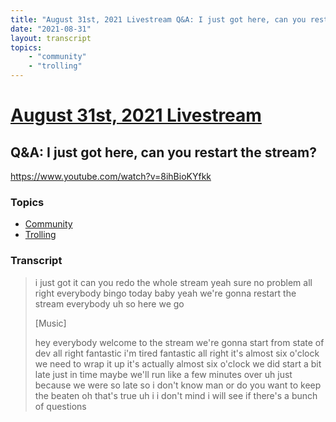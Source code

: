 ```yaml
---
title: "August 31st, 2021 Livestream Q&A: I just got here, can you restart the stream?"
date: "2021-08-31"
layout: transcript
topics:
    - "community"
    - "trolling"
---
```

# [August 31st, 2021 Livestream](../2021-08-31.md)
## Q&A: I just got here, can you restart the stream?
https://www.youtube.com/watch?v=8ihBioKYfkk

### Topics
* [Community](../topics/community.md)
* [Trolling](../topics/trolling.md)

### Transcript

> i just got it can you redo the whole stream yeah sure no problem all right everybody bingo today baby yeah we're gonna restart the stream everybody uh so here we go
>
> [Music]
>
> hey everybody welcome to the stream we're gonna start from state of dev all right fantastic i'm tired fantastic all right it's almost six o'clock we need to wrap it up it's actually almost six o'clock we did start a bit late just in time maybe we'll run like a few minutes over uh just because we were so late so i don't know man or do you want to keep the beaten oh that's true uh i i don't mind i will see if there's a bunch of questions
